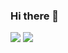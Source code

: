 ### Hi there 👋
<img src="https://capsule-render.vercel.app/api?type=wave&color=lightblue&height=200&section=header&text=wonjeong%20render&fontSize=90" />
<img src="https://img.shields.io/badge/JAVA-3178C6?style=flat&logo=JAVA&logoColor=white"/>
<!--
**jewonjeong/jewonjeong** is a ✨ _special_ ✨ repository because its `README.md` (this file) appears on your GitHub profile.

Here are some ideas to get you started:

- 🔭 I’m currently working on ...
- 🌱 I’m currently learning ...
- 👯 I’m looking to collaborate on ...
- 🤔 I’m looking for help with ...
- 💬 Ask me about ...
- 📫 How to reach me: ...
- 😄 Pronouns: ...
- ⚡ Fun fact: ...
-->
